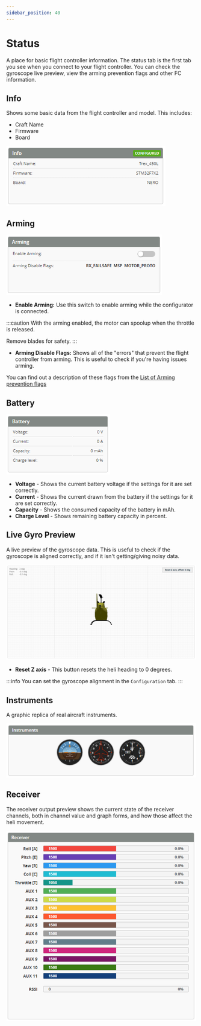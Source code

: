 ```yaml
---
sidebar_position: 40
---
```

# Status

A place for basic flight controller information. The status tab is the first tab you see when you connect to your flight controller. You can check the gyroscope live preview, view the arming prevention flags and other FC information.

## Info

Shows some basic data from the flight controller and model. This includes:

* Craft Name
* Firmware
* Board

![Status Tab](./img/status-info.png)

## Arming

![Status Tab](./img/status-arming.png)

* **Enable Arming:** Use this switch to enable arming while the configurator is connected.

:::caution
With the arming enabled, the motor can spoolup when the throttle is released.

Remove blades for safety.
:::

* **Arming Disable Flags:** Shows all of the "errors" that prevent the flight controller from arming. This is useful to check if you're having issues arming.

You can find out a description of these flags from the [List of Arming prevention flags](https://betaflight.com/docs/wiki/guides/current/Arming-Sequence-And-Safety#description-of-arming-prevention-flags)

## Battery

![Status Tab](./img/status-battery.png)

* **Voltage** - Shows the current battery voltage if the settings for it are set correctly.
* **Current** - Shows the current drawn from the battery if the settings for it are set correctly.
* **Capacity** - Shows the consumed capacity of the battery in mAh.
* **Charge Level** - Shows remaining battery capacity in percent.


## Live Gyro Preview

A live preview of the gyroscope data. This is useful to check if the gyroscope is aligned correctly, and if it isn't getting/giving noisy data.

![Status Tab](./img/status-live-preview.png)

* **Reset Z axis** - This button resets the heli heading to 0 degrees.

:::info
You can set the gyroscope alignment in the `Configuration` tab.
:::

## Instruments

A graphic replica of real aircraft instruments.

![Status Tab](./img/status-instruments.png)

## Receiver

The receiver output preview shows the current state of the receiver channels, both in channel value and graph forms, and how those affect the heli movement.

![Status Tab](./img/status-receiver.png)

